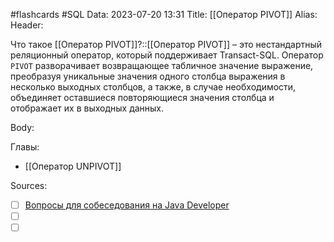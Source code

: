 #flashcards #SQL 
Data: 2023-07-20 13:31
Title: [[Оператор PIVOT]]
Alias:
Header:

Что такое [[Оператор PIVOT]]?::[[Оператор PIVOT]] – это нестандартный реляционный оператор, который поддерживает Transact-SQL. Оператор `PIVOT` разворачивает возвращающее табличное значение выражение, преобразуя уникальные значения одного столбца выражения в несколько выходных столбцов, а также, в случае необходимости, объединяет оставшиеся повторяющиеся значения столбца и отображает их в выходных данных.
<!--SR:!2023-10-27,1,130-->


Body:




Главы:
- [[Оператор UNPIVOT]]


Sources:
- [ ] [Вопросы для собеседования на Java Developer](https://github.com/enhorse/java-interview/blob/master/README.md#%D0%9E%D0%9E%D0%9F)
- [ ] []()
- [ ] []()
